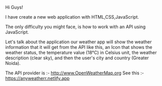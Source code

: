 Hi Guys!

I have create a new web application with HTML,CSS,JavaScript.

The only difficulty you might face, is how to work with an API using JavaScript.

Let's talk about the application our weather app will show the weather information that it will get from the API like this, an Icon that shows the weather status, the temperature value (18°C) in Celsius unit, the weather description (clear sky), and then the user's city and country (Greater Noida).

The API provider is :- http://www.OpenWeatherMap.org
See this :- https://anyweatherr.netlify.app
